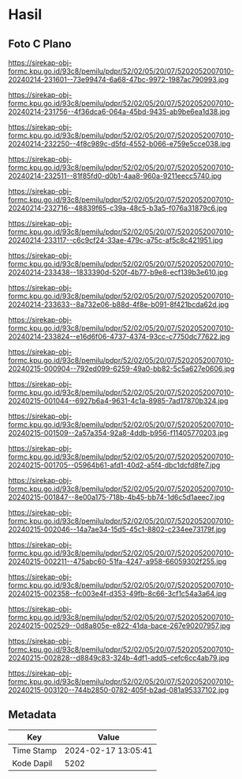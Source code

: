 # Hasil

## Foto C Plano

https://sirekap-obj-formc.kpu.go.id/93c8/pemilu/pdpr/52/02/05/20/07/5202052007010-20240214-231601--73e99474-6a68-47bc-9972-1987ac790993.jpg

https://sirekap-obj-formc.kpu.go.id/93c8/pemilu/pdpr/52/02/05/20/07/5202052007010-20240214-231756--4f36dca6-064a-45bd-9435-ab9be6ea1d38.jpg

https://sirekap-obj-formc.kpu.go.id/93c8/pemilu/pdpr/52/02/05/20/07/5202052007010-20240214-232250--4f8c989c-d5fd-4552-b066-e759e5cce038.jpg

https://sirekap-obj-formc.kpu.go.id/93c8/pemilu/pdpr/52/02/05/20/07/5202052007010-20240214-232511--81f85fd0-d0b1-4aa8-960a-9211eecc5740.jpg

https://sirekap-obj-formc.kpu.go.id/93c8/pemilu/pdpr/52/02/05/20/07/5202052007010-20240214-232716--48839f65-c39a-48c5-b3a5-f076a31879c6.jpg

https://sirekap-obj-formc.kpu.go.id/93c8/pemilu/pdpr/52/02/05/20/07/5202052007010-20240214-233117--c6c9cf24-33ae-479c-a75c-af5c8c421951.jpg

https://sirekap-obj-formc.kpu.go.id/93c8/pemilu/pdpr/52/02/05/20/07/5202052007010-20240214-233438--1833390d-520f-4b77-b9e8-ecf139b3e610.jpg

https://sirekap-obj-formc.kpu.go.id/93c8/pemilu/pdpr/52/02/05/20/07/5202052007010-20240214-233633--8a732e06-b88d-4f8e-b091-8f421bcda62d.jpg

https://sirekap-obj-formc.kpu.go.id/93c8/pemilu/pdpr/52/02/05/20/07/5202052007010-20240214-233824--e16d6f06-4737-4374-93cc-c7750dc77622.jpg

https://sirekap-obj-formc.kpu.go.id/93c8/pemilu/pdpr/52/02/05/20/07/5202052007010-20240215-000904--792ed099-6259-49a0-bb82-5c5a627e0606.jpg

https://sirekap-obj-formc.kpu.go.id/93c8/pemilu/pdpr/52/02/05/20/07/5202052007010-20240215-001044--6927b6a4-9631-4c1a-8985-7ad17870b324.jpg

https://sirekap-obj-formc.kpu.go.id/93c8/pemilu/pdpr/52/02/05/20/07/5202052007010-20240215-001509--2a57a354-92a8-4ddb-b956-f11405770203.jpg

https://sirekap-obj-formc.kpu.go.id/93c8/pemilu/pdpr/52/02/05/20/07/5202052007010-20240215-001705--05964b61-afd1-40d2-a5f4-dbc1dcfd8fe7.jpg

https://sirekap-obj-formc.kpu.go.id/93c8/pemilu/pdpr/52/02/05/20/07/5202052007010-20240215-001847--8e00a175-718b-4b45-bb74-1d6c5d1aeec7.jpg

https://sirekap-obj-formc.kpu.go.id/93c8/pemilu/pdpr/52/02/05/20/07/5202052007010-20240215-002046--14a7ae34-15d5-45c1-8802-c234ee73179f.jpg

https://sirekap-obj-formc.kpu.go.id/93c8/pemilu/pdpr/52/02/05/20/07/5202052007010-20240215-002211--475abc60-51fa-4247-a958-66059302f255.jpg

https://sirekap-obj-formc.kpu.go.id/93c8/pemilu/pdpr/52/02/05/20/07/5202052007010-20240215-002358--fc003e4f-d353-49fb-8c66-3cf1c54a3a64.jpg

https://sirekap-obj-formc.kpu.go.id/93c8/pemilu/pdpr/52/02/05/20/07/5202052007010-20240215-002529--0d8a805e-e822-41da-bace-267e90207957.jpg

https://sirekap-obj-formc.kpu.go.id/93c8/pemilu/pdpr/52/02/05/20/07/5202052007010-20240215-002828--d8849c83-324b-4df1-add5-cefc6cc4ab79.jpg

https://sirekap-obj-formc.kpu.go.id/93c8/pemilu/pdpr/52/02/05/20/07/5202052007010-20240215-003120--744b2850-0782-405f-b2ad-081a95337102.jpg


## Metadata

| Key        | Value               |
| ---------- | ------------------- |
| Time Stamp | 2024-02-17 13:05:41 |
| Kode Dapil | 5202                |



